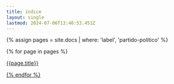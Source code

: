 ```yaml
---
title: índice
layout: single
lastmod: 2024-07-06T13:40:53.451Z
---
```

{% assign pages = site.docs | where: 'label', 'partido-politico' %}

{% for page in pages %}
    <p><a href="{{page.url}}">{{page.title}}</href></p>
{% endfor %}